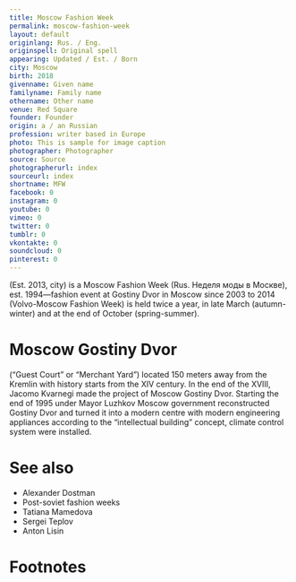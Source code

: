 ```yaml
---
title: Moscow Fashion Week
permalink: moscow-fashion-week
layout: default
originlang: Rus. / Eng.
originspell: Original spell
appearing: Updated / Est. / Born
city: Moscow
birth: 2018
givenname: Given name
familyname: Family name
othername: Other name
venue: Red Square
founder: Founder
origin: a / an Russian
profession: writer based in Europe
photo: This is sample for image caption
photographer: Photographer
source: Source
photographerurl: index
sourceurl: index
shortname: MFW
facebook: 0
instagram: 0
youtube: 0
vimeo: 0
twitter: 0
tumblr: 0
vkontakte: 0
soundcloud: 0
pinterest: 0
---
```



(Est. 2013, city) is a Moscow Fashion Week (Rus. Неделя моды в Москве), est. 1994—fashion event at Gostiny Dvor in Moscow since 2003 to 2014 (Volvo-Moscow Fashion Week) is held twice a year, in late March (autumn-winter) and at the end of October (spring-summer).

# Moscow Gostiny Dvor

(“Guest Court” or “Merchant Yard”) located 150 meters away from the Kremlin with history starts from the XIV century. In the end of the XVIII, Jacomo Kvarnegi made the project of Moscow Gostiny Dvor. Starting the end of 1995 under Mayor Luzhkov Moscow government reconstructed Gostiny Dvor and turned it into a modern centre with modern engineering appliances according to the “intellectual building” concept, climate control system were installed.


# See also

+ Alexander Dostman
+ Post-soviet fashion weeks
+ Tatiana Mamedova
+ Sergei Teplov
+ Anton Lisin

# Footnotes
